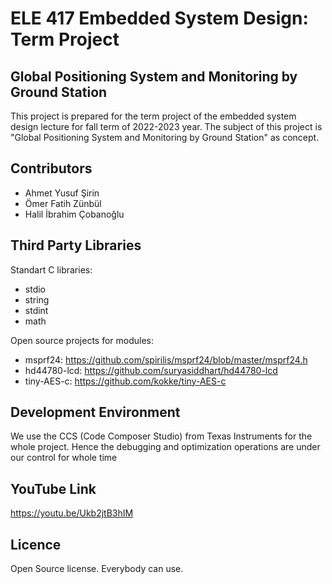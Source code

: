 # ELE 417 Embedded System Design: Term Project

## Global Positioning System and Monitoring by Ground Station

This project is prepared for the term project of the embedded system design lecture for fall term of 2022-2023 year. The subject of this project is "Global Positioning System and Monitoring by Ground Station" as concept.

## Contributors

* Ahmet Yusuf Şirin
* Ömer Fatih Zünbül
* Halil İbrahim Çobanoğlu

## Third Party Libraries

Standart C libraries:

* stdio
* string
* stdint
* math

Open source projects for modules:

* msprf24: https://github.com/spirilis/msprf24/blob/master/msprf24.h
* hd44780-lcd: https://github.com/suryasiddhart/hd44780-lcd
* tiny-AES-c: https://github.com/kokke/tiny-AES-c

## Development Environment 

We use the CCS (Code Composer Studio) from Texas Instruments for the whole project. Hence the debugging and optimization operations are under our control for whole time

## YouTube Link
https://youtu.be/Ukb2jtB3hIM

## Licence

Open Source license. Everybody can use.
